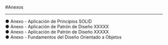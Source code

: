 #Anexos 
____________________________________________________________________________________________
● Anexo - Aplicación de Principios SOLID   
● Anexo - Aplicación de Patrón de Diseño XXXXX   
● Anexo - Aplicación de Patrón de Diseño XXXXX   
● Anexo - Fundamentos del Diseño Orientado a Objetos  
